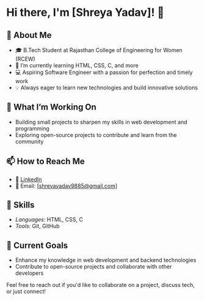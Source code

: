 # Hi there, I'm [Shreya Yadav]! 👋

## 🚀 About Me
- 🎓 B.Tech Student at Rajasthan College of Engineering for Women (RCEW)
- 🌱 I’m currently learning HTML, CSS, C, and more
- 💻 Aspiring Software Engineer with a passion for perfection and timely work
- 💡 Always eager to learn new technologies and build innovative solutions

## 🔭 What I’m Working On
- Building small projects to sharpen my skills in web development and programming
- Exploring open-source projects to contribute and learn from the community

## 📫 How to Reach Me
- 💼 [LinkedIn](https://www.linkedin.com/in/shreya-yadav-3a0a232b2/)
- 📧 Email: [shreyayadav9885@gmail.com]

## 💼 Skills
- *Languages:* HTML, CSS, C
- *Tools:* Git, GitHub

## 🌱 Current Goals
- Enhance my knowledge in web development and backend technologies
- Contribute to open-source projects and collaborate with other developers

Feel free to reach out if you'd like to collaborate on a project, discuss tech, or just connect!


<!---
SHREYA-006/SHREYA-006 is a ✨ special ✨ repository because its `README.md` (this file) appears on your GitHub profile.
You can click the Preview link to take a look at your changes.
--->
